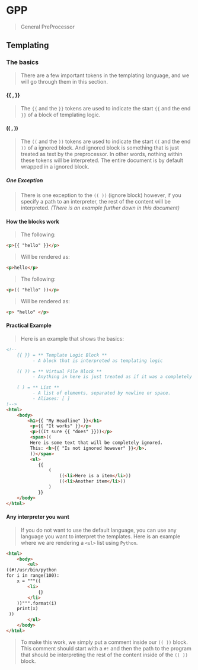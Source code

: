 # GPP
> General PreProcessor

## Templating
### The basics
> There are a few important tokens in the templating language,
> and we will go through them in this section.
#### {{ , }}
> The `{{` and the `}}` tokens are used to indicate the start `{{` and the end `}}`
> of a block of templating logic.
#### (( , ))
> The `((` and the `))` tokens are used to indicate the start `((` and the end `))`
> of a ignored block.
> And ignored block is something that is just treated as text by the preprocessor.
> In other words, nothing within these tokens will be interpreted.
> The entire document is by default wrapped in a ignored block.
##### One Exception
> There is one exception to the `(( ))` (ignore block) however,
> if you specify a path to an interpreter, the rest of the content will be
> interpreted. _(There is an example further down in this document)_

#### How the blocks work
> The following:  
```html
<p>{{ "hello" }}</p>
```
> Will be rendered as:
```html
<p>hello</p>
```
> The following:  
```html
<p>(( "hello" ))</p>
```
> Will be rendered as:
```html
<p> "hello" </p>
```
#### Practical Example
> Here is an example that shows the basics:
```html
<!--
    {{ }} = ** Template Logic Block ** 
          - A block that is interpreted as templating logic

    (( )) = ** Virtual File Block **
          - Anything in here is just treated as if it was a completely new file.

    ( ) = ** List **
          - A list of elements, separated by newline or space.
          - Aliases: [ ] 
!-->
<html>
    <body>
        <h1>{{ "My Headline" }}</h1>
         <p>{{ "It works" }}</p>
         <p>((It sure {{ "does" }}))</p>
         <span>((
         Here is some text that will be completely ignored.   
         This: <b>{{ "Is not ignored however" }}</b>.
         ))</span>
         <ul>
            {{
                (
                    ((<li>Here is a item</li>))
                    ((<li>Another item</li>))
                )
            }}
    </body>
</html>
```
#### Any interpreter you want
> If you do not want to use the default language,
> you can use any language you want to interpret the templates.
> Here is an example where we are rendering a `<ul>` list using `Python`.
```html
<html>
    <body>
        <ul>
((#!/usr/bin/python
for i in range(100):
    x = """((
        <li>
            {}     
        </li>
    ))""".format(i)
    print(x)
 ))
        </ul>
    </body>
</html>
```
> To make this work, we simply put a comment inside our `(( ))` block.
> This comment should start with a `#!` and then the path to the
> program that should be interpreting the rest of the content inside of the
> `(( ))` block.
